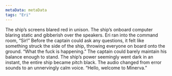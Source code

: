 ```yaml
---
metaData: metaData
tags: "Eri"
---
```


The ship’s screens blared red in unison. The ship’s onboard computer blaring static and gibberish over the speakers. Eri ran into the command room, “Sir!” Before the captain could ask any questions, it felt like something struck the side of the ship, throwing everyone on board onto the ground. 
“What the fuck is happening.” The captain could barely maintain his balance enough to stand. 
The ship’s power seemingly went dark in an instant, the entire ship became pitch black. The audio changed from error sounds to an unnervingly calm voice.
“Hello, welcome to Minerva.”